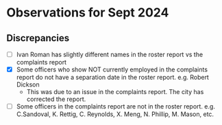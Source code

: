 # Observations for Sept 2024

## Discrepancies

- [ ] Ivan Roman has slightly different names in the roster report vs the complaints report
- [x] Some officers who show NOT currently employed in the complaints report do not have a separation date in the roster report. e.g. Robert Dickson
  - This was due to an issue in the complaints report. The city has corrected the report.
- [ ] Some officers in the complaints report are not in the roster report. e.g. C.Sandoval, K. Rettig, C. Reynolds, X. Meng, N. Phillip, M. Mason, etc.
